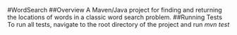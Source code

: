 #WordSearch
##Overview
A Maven/Java project for finding and returning the locations of words in a classic word search problem.
##Running Tests
To run all tests, navigate to the root directory of the project and run
*mvn test*
